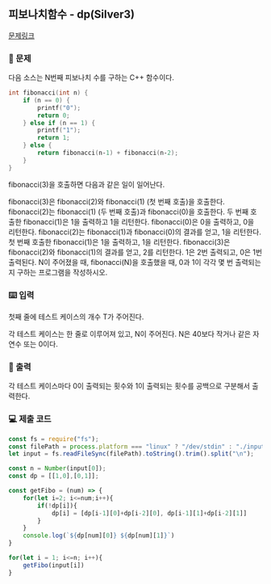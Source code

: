 ## 피보나치함수 - dp(Silver3)

[문제링크](https://www.acmicpc.net/problem/1003)

### 🙏 문제
다음 소스는 N번째 피보나치 수를 구하는 C++ 함수이다.
```c++
int fibonacci(int n) {
    if (n == 0) {
        printf("0");
        return 0;
    } else if (n == 1) {
        printf("1");
        return 1;
    } else {
        return fibonacci(n‐1) + fibonacci(n‐2);
    }
}
```
fibonacci(3)을 호출하면 다음과 같은 일이 일어난다.

fibonacci(3)은 fibonacci(2)와 fibonacci(1) (첫 번째 호출)을 호출한다.
fibonacci(2)는 fibonacci(1) (두 번째 호출)과 fibonacci(0)을 호출한다.
두 번째 호출한 fibonacci(1)은 1을 출력하고 1을 리턴한다.
fibonacci(0)은 0을 출력하고, 0을 리턴한다.
fibonacci(2)는 fibonacci(1)과 fibonacci(0)의 결과를 얻고, 1을 리턴한다.
첫 번째 호출한 fibonacci(1)은 1을 출력하고, 1을 리턴한다.
fibonacci(3)은 fibonacci(2)와 fibonacci(1)의 결과를 얻고, 2를 리턴한다.
1은 2번 출력되고, 0은 1번 출력된다. N이 주어졌을 때, fibonacci(N)을 호출했을 때, 0과 1이 각각 몇 번 출력되는지 구하는 프로그램을 작성하시오.

### ⌨️ 입력
첫째 줄에 테스트 케이스의 개수 T가 주어진다.

각 테스트 케이스는 한 줄로 이루어져 있고, N이 주어진다. N은 40보다 작거나 같은 자연수 또는 0이다.


### 🎨 출력
각 테스트 케이스마다 0이 출력되는 횟수와 1이 출력되는 횟수를 공백으로 구분해서 출력한다.

### 💻 제출 코드

```javascript
const fs = require("fs");
const filePath = process.platform === "linux" ? "/dev/stdin" : "./input.txt";
let input = fs.readFileSync(filePath).toString().trim().split("\n");

const n = Number(input[0]);
const dp = [[1,0],[0,1]];

const getFibo = (num) => {
    for(let i=2; i<=num;i++){
        if(!dp[i]){
            dp[i] = [dp[i-1][0]+dp[i-2][0], dp[i-1][1]+dp[i-2][1]]
        }
    }
    console.log(`${dp[num][0]} ${dp[num][1]}`)
}

for(let i = 1; i<=n; i++){
    getFibo(input[i])
}  
```
